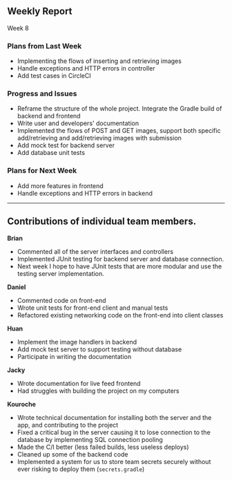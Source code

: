 
## Weekly Report
Week 8

### Plans from Last Week

- Implementing the flows of inserting and retrieving images
- Handle exceptions and HTTP errors in controller
- Add test cases in CircleCI 


### Progress and Issues
* Reframe the structure of the whole project. Integrate the Gradle build of backend and frontend 
* Write user and developers' documentation
* Implemented the flows of POST and GET images, support both specific add/retrieving and add/retrieving images with submission
* Add mock test for backend server
* Add database unit tests


### Plans for Next Week
- Add more features in frontend
- Handle exceptions and HTTP errors in backend

________________


## Contributions of individual team members.
**Brian**
* Commented all of the server interfaces and controllers
* Implemented JUnit testing for backend server and database connection.
* Next week I hope to have JUnit tests that are more modular and use the testing server implementation.


**Daniel**
* Commented code on front-end
* Wrote unit tests for front-end client and manual tests
* Refactored existing networking code on the front-end into client classes


**Huan**
* Implement the image handlers in backend
* Add mock test server to support testing without database
* Participate in writing the documentation


**Jacky**
* Wrote documentation for live feed frontend
* Had struggles with building the project on my computers


**Kouroche**
* Wrote technical documentation for installing both the server and the app, and contributing to the project
* Fixed a critical bug in the server causing it to lose connection to the database by implementing SQL connection pooling
* Made the C/I better (less failed builds, less useless deploys)
* Cleaned up some of the backend code
* Implemented a system for us to store team secrets securely without ever risking to deploy them (`secrets.gradle`)
